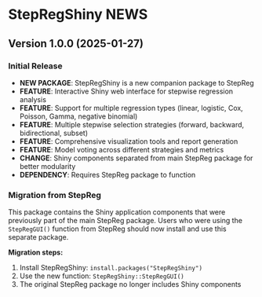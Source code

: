 # StepRegShiny NEWS

## Version 1.0.0 (2025-01-27)

### Initial Release

- **NEW PACKAGE**: StepRegShiny is a new companion package to StepReg
- **FEATURE**: Interactive Shiny web interface for stepwise regression analysis
- **FEATURE**: Support for multiple regression types (linear, logistic, Cox, Poisson, Gamma, negative binomial)
- **FEATURE**: Multiple stepwise selection strategies (forward, backward, bidirectional, subset)
- **FEATURE**: Comprehensive visualization tools and report generation
- **FEATURE**: Model voting across different strategies and metrics
- **CHANGE**: Shiny components separated from main StepReg package for better modularity
- **DEPENDENCY**: Requires StepReg package to function

### Migration from StepReg

This package contains the Shiny application components that were previously part of the main StepReg package. Users who were using the `StepRegGUI()` function from StepReg should now install and use this separate package.

**Migration steps:**
1. Install StepRegShiny: `install.packages("StepRegShiny")`
2. Use the new function: `StepRegShiny::StepRegGUI()`
3. The original StepReg package no longer includes Shiny components
